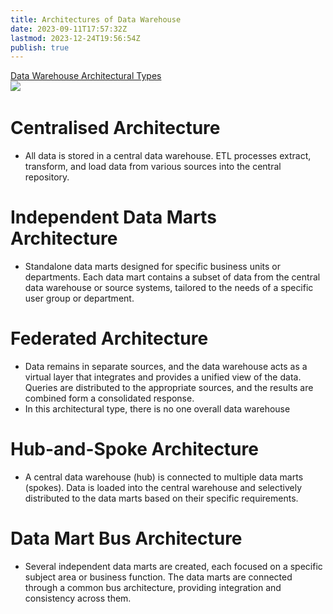 ```yaml
---
title: Architectures of Data Warehouse
date: 2023-09-11T17:57:32Z
lastmod: 2023-12-24T19:56:54Z
publish: true
---
```


[Data Warehouse Architectural Types](assets/Data%20Warehousing%20Fundamentals%20for%20IT%20Professionals%202nd%20edition-20230914150509-6drb56f.pdf?p=64)  
​![](Literature/_old-attachments/warehousing-architectures.png)​

# Centralised Architecture

- All data is stored in a central data warehouse. ETL processes extract, transform, and load data from various sources into the central repository.

# Independent Data Marts Architecture

- Standalone data marts designed for specific business units or departments. Each data mart contains a subset of data from the central data warehouse or source systems, tailored to the needs of a specific user group or department.

# Federated Architecture

* Data remains in separate sources, and the data warehouse acts as a virtual layer that integrates and provides a unified view of the data. Queries are distributed to the appropriate sources, and the results are combined form a consolidated response.
* In this architectural type, there is no one overall data warehouse

# Hub-and-Spoke Architecture

- A central data warehouse (hub) is connected to multiple data marts (spokes). Data is loaded into the central warehouse and selectively distributed to the data marts based on their specific requirements.

# Data Mart Bus Architecture

* Several independent data marts are created, each focused on a specific subject area or business function. The data marts are connected through a common bus architecture, providing integration and consistency across them.

